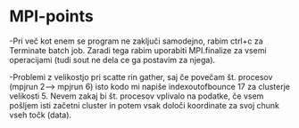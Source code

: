 # MPI-points


-Pri več kot enem se program ne zaključi samodejno, rabim ctrl+c za Terminate batch job.
Zaradi tega rabim uporabiti MPI.finalize za vsemi operacijami (tudi sout ne dela ce ga postavim za njega).

-Problemi z velikostjo pri scatte rin gather, saj če povečam št. procesov (mpjrun 2--> mpjrun 6) isto kodo mi napiše indexoutofbounce 17 za clusterje velikosti 5.
Nevem zakaj bi št. procesov vplivalo na podatke, če vsem pošljem isti začetni cluster in potem vsak določi koordinate za svoj chunk vseh točk (data).

